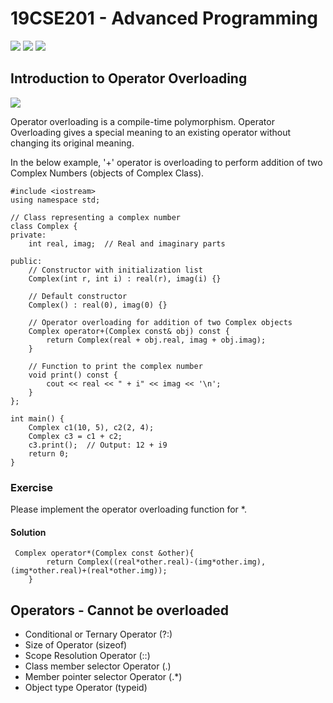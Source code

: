 # 19CSE201 - Advanced Programming 
![](https://img.shields.io/badge/Batch-23CYS-lightgreen) ![](https://img.shields.io/badge/UG-blue) ![](https://img.shields.io/badge/Subject-AP-blue)
<br/>

## Introduction to Operator Overloading
![](https://img.shields.io/badge/Date-05_August-blue)

Operator overloading is a compile-time polymorphism. Operator Overloading gives a special meaning to an existing operator without changing its original meaning.

In the below example, '+' operator is overloading to perform addition of two Complex Numbers (objects of Complex Class).

```
#include <iostream>
using namespace std;

// Class representing a complex number
class Complex {
private:
    int real, imag;  // Real and imaginary parts

public:
    // Constructor with initialization list
    Complex(int r, int i) : real(r), imag(i) {}

    // Default constructor
    Complex() : real(0), imag(0) {}

    // Operator overloading for addition of two Complex objects
    Complex operator+(Complex const& obj) const {
        return Complex(real + obj.real, imag + obj.imag);
    }
    
    // Function to print the complex number
    void print() const {
        cout << real << " + i" << imag << '\n';
    }
};

int main() {
    Complex c1(10, 5), c2(2, 4);
    Complex c3 = c1 + c2;
    c3.print();  // Output: 12 + i9
    return 0;
}
```

### Exercise
Please implement the operator overloading function for *.

#### Solution
```
 Complex operator*(Complex const &other){
        return Complex((real*other.real)-(img*other.img), (img*other.real)+(real*other.img));
    }
```

## Operators - Cannot be overloaded
- Conditional or Ternary Operator (?:) 
- Size of Operator (sizeof)
- Scope Resolution Operator (::)
- Class member selector Operator (.)
- Member pointer selector Operator (.*)
- Object type Operator (typeid)
